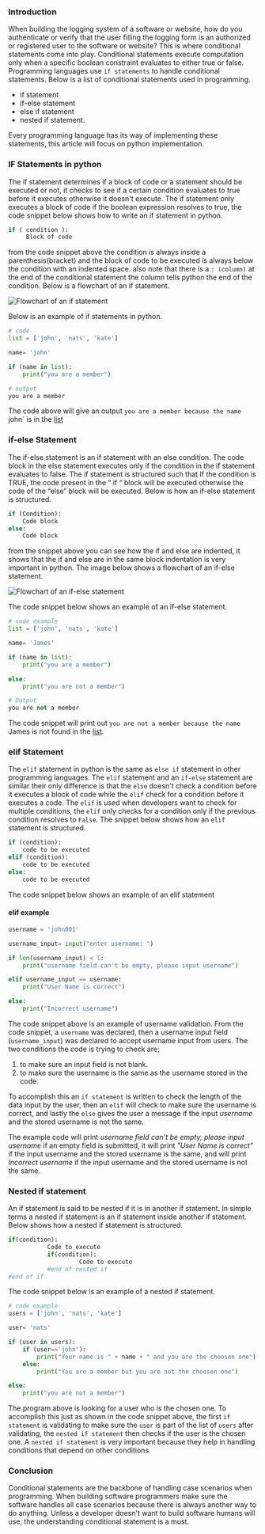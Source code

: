 ### Introduction
When building the logging system of a software or website, how do you authenticate or verify that the user filling the logging form is an authorized or registered user to the software or website? This is where conditional statements come into play.
Conditional statements execute computation only when a specific boolean constraint evaluates to either true or false. Programming languages use `if statements` to handle conditional statements. Below is a list of conditional statements used in programming.
- if statement
- if-else statement
- else if statement
- nested if statement.

Every programming language has its way of implementing these statements, this article will focus on python implementation.

### IF Statements in python 

The if statement determines if a block of code or a statement should be executed or not, it checks to see if a certain condition evaluates to true before it executes otherwise it doesn't execute. The if statement only executes a block of code if the boolean expression resolves to true, the code snippet below shows how to write an if statement in python.
```python
if ( condition ):
     Block of code
```
from the code snippet above the condition is always inside a parenthesis(bracket) and the block of code to be executed is always below the condition with an indented space. also note that there is a `: (column)` at the end of the conditional statement the column tells python the end of the condition. Below is a flowchart of an if statement.

![Flowchart of an if statement](if.webp)

Below is an example of if statements in python.

```python
# code 
list = ['john', 'nats', 'kate']

name= 'john'

if (name in list):
    print("you are a member")

# output
you are a member

```
The code above will give an output `you are a member because the name `john` is in the [list](https://www.bindlearn.com/post/array/)

### if-else Statement
The if-else statement is an if statement with an else condition. The code block in the else statement executes only if the condition in the if statement evaluates to false. The if statement is structured such that If the condition is TRUE, the code present in the “ if “ block will be executed otherwise the code of the “else“ block will be executed. Below is how an if-else statement is structured.

```python
if (Condition):
    Code block
else:
    Code block
```
from the snippet above you can see how the if and else are indented, it shows that the if and else are in the same block indentation is very important in python. The image below shows a flowchart of an if-else statement.

![Flowchart of an if-else statement](if-else.png)

The code snippet below shows an example of an if-else statement.

```python
# code example
list = ['john', 'nats', 'kate']

name= 'James'

if (name in list):
    print("you are a member")

else:
    print("you are not a member")

# Output
you are not a member
```
The code snippet will print out `you are not a member because the name `James is not found in the [list](https://www.bindlearn.com/post/array/).

### elif Statement
The `elif` statement in python is the same as `else if` statement in other programming languages. The `elif` statement and an `if-else` statement are similar their only difference is that the `else` doesn't check a condition before it executes a block of code while the `elif` check for a condition before it executes a code. The `elif` is used when developers want to check for multiple conditions, the `elif` only checks for a condition only if the previous condition resolves to `False`. The snippet below shows how an `elif` statement is structured.

```python
if (condition):
    code to be executed
elif (condition):
    code to be executed
else:
    code to be executed
```

The code snippet below shows an example of an elif statement

#### elif example
```python
username = 'john001'

username_input= input("enter username: ")

if len(username_input) < 1:
    print("username field can't be empty, please input username")

elif username_input == username:
    print("User Name is correct")

else:
    print("Incorrect username")

```
The code snippet above is an example of username validation. From the code snippet, a `username` was declared, then a username input field (`username_input`) was declared to accept username input from users. The two conditions the code is trying to check are;

1. to make sure an input field is not blank.
2. to make sure the username is the same as the username stored in the code. 

To accomplish this an `if statement` is written to check the length of the data input by the user, then an `elif` will check to make sure the username is correct, and lastly the `else` gives the user a message if the input *username* and the stored username is not the same.

The example code will print *username field can't be empty, please input username* if an empty field is submitted, it will print *"User Name is correct"* if the input username and the stored username is the same, and will print *Incorrect username* if the input username and the stored username is not the same.

### Nested if statement
An if statement is said to be nested if it is in another if statement. In simple terms a nested if statement is an if statement inside another if statement. Below shows how a nested if statement is structured.

```python
if(condition):
           Code to execute
           if(condition):
                    Code to execute
           #end of nested if
#end of if
```

The code snippet below is an example of a nested if statement.
```python
# code example
users = ['john', 'nats', 'kate']

user= 'nats'

if (user in users):
    if (user=='john'):
        print("Your name is " + name + " and you are the choosen one")
    else:
        print("You are a member but you are not the choosen one")

else:
    print("you are not a member")

```
The program above is looking for a user who is the chosen one. To accomplish this just as shown in the code snippet above, the first `if statement` is validating to make sure the `user` is part of the list of `users` after validating, the `nested if statement` then checks if the user is the chosen one. A `nested if statement` is very important because they help in handling conditions that depend on other conditions.

### Conclusion
Conditional statements are the backbone of handling case scenarios when programming. When building software programmers make sure the software handles all case scenarios because there is always another way to do anything. Unless a developer doesn't want to build software humans will use, the understanding conditional statement is a must.

